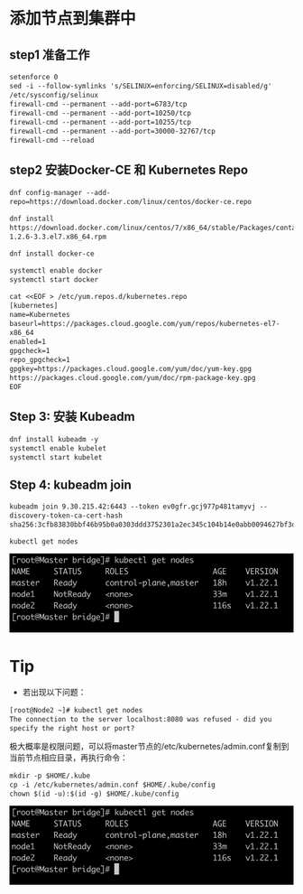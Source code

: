 # 添加节点到集群中
## step1 准备工作
```
setenforce 0
sed -i --follow-symlinks 's/SELINUX=enforcing/SELINUX=disabled/g' /etc/sysconfig/selinux
firewall-cmd --permanent --add-port=6783/tcp
firewall-cmd --permanent --add-port=10250/tcp
firewall-cmd --permanent --add-port=10255/tcp
firewall-cmd --permanent --add-port=30000-32767/tcp
firewall-cmd --reload
```
## step2 安装Docker-CE 和 Kubernetes Repo
```
dnf config-manager --add-repo=https://download.docker.com/linux/centos/docker-ce.repo
```
```
dnf install https://download.docker.com/linux/centos/7/x86_64/stable/Packages/containerd.io-1.2.6-3.3.el7.x86_64.rpm
```
```
dnf install docker-ce
```

```
systemctl enable docker
systemctl start docker
```
```
cat <<EOF > /etc/yum.repos.d/kubernetes.repo
[kubernetes]
name=Kubernetes
baseurl=https://packages.cloud.google.com/yum/repos/kubernetes-el7-x86_64
enabled=1
gpgcheck=1
repo_gpgcheck=1
gpgkey=https://packages.cloud.google.com/yum/doc/yum-key.gpg https://packages.cloud.google.com/yum/doc/rpm-package-key.gpg
EOF
```
## Step 3: 安装 Kubeadm
```
dnf install kubeadm -y 
systemctl enable kubelet
systemctl start kubelet
```
## Step 4: kubeadm join

```
kubeadm join 9.30.215.42:6443 --token ev0gfr.gcj977p481tamyvj --discovery-token-ca-cert-hash sha256:3cfb83830bbf46b95b0a0303ddd3752301a2ec345c104b14e0abb0094627bf3d
```
```
kubectl get nodes
```
![avatar](./images/sucess.png)

# Tip
- 若出现以下问题：
```
[root@Node2 ~]# kubectl get nodes
The connection to the server localhost:8080 was refused - did you specify the right host or port?
```
极大概率是权限问题，可以将master节点的/etc/kubernetes/admin.conf复制到当前节点相应目录，再执行命令：  
```
mkdir -p $HOME/.kube
cp -i /etc/kubernetes/admin.conf $HOME/.kube/config
chown $(id -u):$(id -g) $HOME/.kube/config
```
![avatar](./images/sucess.png)